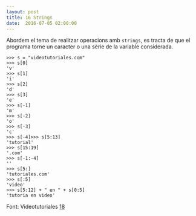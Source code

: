 ```yaml
---
layout: post
title: 16 Strings
date:  2016-07-05 02:00:00
---
```


Abordem el tema de realitzar operacions amb `strings`, es tracta de que el programa torne un caracter o una sèrie de la variable considerada.

```
>>> s = "videotutoriales.com"
>>> s[0]
'v'
>>> s[1]
'i'
>>> s[2]
'd'
>>> s[3]
'e'
>>> s[-1]
'm'
>>> s[-2]
'o'
>>> s[-3]
'c'
>>> s[-4]>>> s[5:13]
'tutorial'
>>> s[15:19]
'.com'
>>> s[-1:-4]
''
>>> s[5:]
'tutoriales.com'
>>> s[:5]
'video'
>>> s[5:12] + " en " + s[0:5]
'tutoria en video'
```

Font: Videotutoriales [18](https://www.youtube.com/watch?v=guEgMwfNEgc&list=PLEtcGQaT56chpYflEjBWRodHJNJN8EKpO&index=20)
